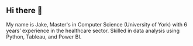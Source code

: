 ## Hi there 👋
My name is Jake, Master's in Computer Science (University of York) with 6 years’ experience in the healthcare sector. Skilled in data analysis using Python, Tableau, and Power BI.
<!--
**JakeWellian/jakewellian** is a ✨ _special_ ✨ repository because its `README.md` (this file) appears on your GitHub profile.

Here are some ideas to get you started:

- 🔭 I’m currently working on a Asia-Pacific regional audit on osteoporosis for the International Osteoporosis Foundation. The Audit includes data from 40+ societies across 22 countries. The target is to disseminate the findings at the International Osteoporosis Foundation's Regional Congress in Tokyo this December.

- 🌱 I’m currently learning how to build databases and data pipelines in SQL, with the goal of helping doctors and nurses streamline their daily workload.

- ⚡ Fun fact: I am very passionate about sports and animals
-->
